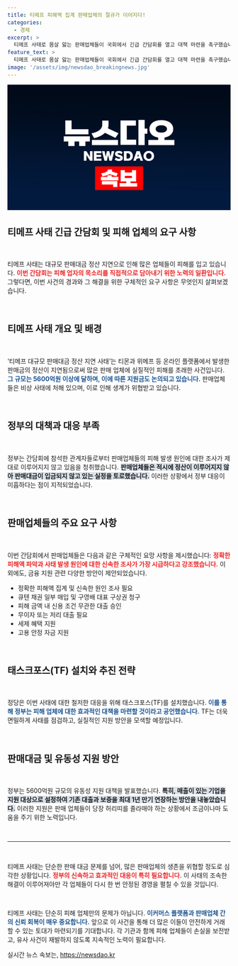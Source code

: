 ```yaml
---
title: 티메프 피해액 집계 판매업체의 절규가 이어지다!
categories:
  - 경제
excerpt: >
  티메프 사태로 몸살 앓는 판매업체들이 국회에서 긴급 간담회를 열고 대책 마련을 촉구했습니다. 피해액 조사는 지연되고 있으며, 정부의 미온적인 대응에 분노한 업체들은 신속한 지원과 피해 구제를 요구했습니다. 클릭하여 자세한 내용을 확인하세요!
feature_text: >
  티메프 사태로 몸살 앓는 판매업체들이 국회에서 긴급 간담회를 열고 대책 마련을 촉구했습니다. 피해액 조사는 지연되고 있으며, 정부의 미온적인 대응에 분노한 업체들은 신속한 지원과 피해 구제를 요구했습니다. 클릭하여 자세한 내용을 확인하세요!
image: '/assets/img/newsdao_breakingnews.jpg'
---
```


<p><img src="/assets/img/newsdao_breakingnews.jpg" alt="pcversion 속보" /></p>

<h2 data-ke-size="size26">티메프 사태 긴급 간담회 및 피해 업체의 요구 사항</h2>

<p data-ke-size="size16">&nbsp;</p>

<p>티메프 사태는 대규모 판매대금 정산 지연으로 인해 많은 업체들이 피해를 입고 있습니다. <b><span style="color: #ee2323;">이번 간담회는 피해 업자의 목소리를 직접적으로 담아내기 위한 노력의 일환입니다.</span></b> 그렇다면, 이번 사건의 경과와 그 해결을 위한 구체적인 요구 사항은 무엇인지 살펴보겠습니다. </p>

<p data-ke-size="size16">&nbsp;</p>

<h2 data-ke-size="size26">티메프 사태 개요 및 배경</h2>

<p data-ke-size="size16">&nbsp;</p>

<p>‘티메프 대규모 판매대금 정산 지연 사태’는 티몬과 위메프 등 온라인 플랫폼에서 발생한 판매금의 정산이 지연됨으로써 많은 판매 업체에 실질적인 피해를 초래한 사건입니다. <b><span style="color: #1a5490;">그 규모는 5600억원 이상에 달하며, 이에 따른 지원금도 논의되고 있습니다.</span></b> 판매업체들은 비상 사태에 처해 있으며, 이로 인해 생계가 위협받고 있습니다. </p>

<p data-ke-size="size16">&nbsp;</p>

<h2 data-ke-size="size26">정부의 대책과 대응 부족</h2>

<p data-ke-size="size16">&nbsp;</p>

<p>정부는 간담회에 참석한 관계자들로부터 판매업체들의 피해 발생 원인에 대한 조사가 제대로 이루어지지 않고 있음을 청취했습니다. <b><span style="background-color: #21538527;">판매업체들은 적시에 정산이 이루어지지 않아 판매대금이 입금되지 않고 있는 실정을 토로했습니다.</span></b> 이러한 상황에서 정부 대응이 미흡하다는 점이 지적되었습니다. </p>

<p data-ke-size="size16">&nbsp;</p>

<h2 data-ke-size="size26">판매업체들의 주요 요구 사항</h2>

<p data-ke-size="size16">&nbsp;</p>

<p>이번 간담회에서 판매업체들은 다음과 같은 구체적인 요망 사항을 제시했습니다: <b><span style="color: #ee2323;">정확한 피해액 파악과 사태 발생 원인에 대한 신속한 조사가 가장 시급하다고 강조했습니다.</span></b> 이 외에도, 금융 지원 관련 다양한 방안이 제안되었습니다. </p>

<ul>
<li>정확한 피해액 집계 및 신속한 원인 조사 필요</li>
<li>큐텐 채권 일부 매입 및 구영배 대표 구상권 청구</li>
<li>피해 금액 내 신용 조건 무관한 대출 승인</li>
<li>무이자 또는 저리 대출 필요</li>
<li>세제 혜택 지원</li>
<li>고용 안정 자금 지원</li>
</ul>

<p data-ke-size="size16">&nbsp;</p>

<h2 data-ke-size="size26">태스크포스(TF) 설치와 추진 전략</h2>

<p data-ke-size="size16">&nbsp;</p>

<p>정당은 이번 사태에 대한 철저한 대응을 위해 태스크포스(TF)를 설치했습니다. <b><span style="color: #1a5490;">이를 통해 정부는 피해 업체에 대한 효과적인 대책을 마련할 것이라고 공언했습니다.</span></b> TF는 더욱 면밀하게 사태를 점검하고, 실질적인 지원 방안을 모색할 예정입니다. </p>

<p data-ke-size="size16">&nbsp;</p>

<h2 data-ke-size="size26">판매대금 및 유동성 지원 방안</h2>

<p data-ke-size="size16">&nbsp;</p>

<p>정부는 5600억원 규모의 유동성 지원 대책을 발표했습니다. <b><span style="background-color: #21538527;">특히, 매출이 있는 기업을 지원 대상으로 설정하여 기존 대출과 보증을 최대 1년 만기 연장하는 방안을 내놓았습니다.</span></b> 이러한 지원은 판매 업체들이 당장 허리띠를 졸라매야 하는 상황에서 조금이나마 도움을 주기 위한 노력입니다. </p>

<p data-ke-size="size16">&nbsp;</p>

<hr>

<p data-ke-size="size16">&nbsp;</p>

<p>티메프 사태는 단순한 판매 대금 문제를 넘어, 많은 판매업체의 생존을 위협할 정도로 심각한 상황입니다. <b><span style="color: #ee2323;">정부의 신속하고 효과적인 대응이 특히 필요합니다.</span></b> 이 사태의 조속한 해결이 이루어져야만 각 업체들이 다시 한 번 안정된 경영을 펼칠 수 있을 것입니다. </p>

<p data-ke-size="size16">&nbsp;</p>

<p>티메프 사태는 단순히 피해 업체만의 문제가 아닙니다. <b><span style="color: #1a5490;">이커머스 플랫폼과 판매업체 간의 신뢰 회복이 매우 중요합니다.</span></b> 앞으로 이 사건을 통해 더 많은 이들이 안전하게 거래할 수 있는 토대가 마련되기를 기대합니다. 각 기관과 함께 피해 업체들이 손실을 보전받고, 유사 사건이 재발하지 않도록 지속적인 노력이 필요합니다.</p>
실시간 뉴스 속보는, <a href="https://newsdao.kr" rel="dofollow">https://newsdao.kr</a>


